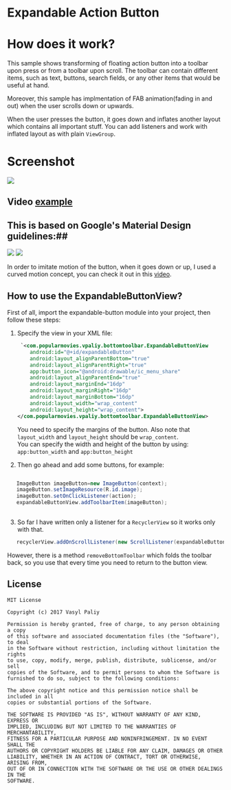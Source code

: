 # Expandable Action Button

# How does it work? #

This sample shows transforming of floating action button into a toolbar upon press or from a toolbar upon scroll. The toolbar can contain different items, such as text, buttons, search fields, or any other items that would be useful at hand.

Moreover, this sample has implmentation of FAB animation(fading in and out) when the user scrolls down or upwards.

When the user presses the button, it goes down and inflates another layout which contains all important stuff. You can add listeners and work with inflated layout as with plain `ViewGroup`.

# Screenshot #
![](https://github.com/vpaliyX/Expandable-Action-Button/blob/master/gifs/ezgif.com-video-to-gif.gif)

## Video [example](https://www.youtube.com/watch?v=AJ5TQtPsuY8) ##

## This is based on Google's  Material Design guidelines:##

![](https://github.com/vpaliyX/Expandable-Action-Button/blob/master/gifs/ezgif.com-video-to-gif%20(1).gif)
![](https://github.com/vpaliyX/Expandable-Action-Button/blob/master/gifs/ezgif.com-video-to-gif%20(2).gif)


In order to imitate motion of the button, when it goes down or up, I used a curved motion concept, you can check it out in this [video](https://www.youtube.com/watch?v=JVGg4zPRHNE).

## How to use the ExpandableButtonView? ##

First of all, import the expandable-button module into your project, then follow these steps:

1. Specify the view in your XML file:
    ```xml
     `<com.popularmovies.vpaliy.bottomtoolbar.ExpandableButtonView
        android:id="@+id/expandableButton"
        android:layout_alignParentBottom="true"
        android:layout_alignParentRight="true"
        app:button_icon="@android:drawable/ic_menu_share"
        android:layout_alignParentEnd="true"
        android:layout_marginEnd="16dp"
        android:layout_marginRight="16dp"
        android:layout_marginBottom="16dp"
        android:layout_width="wrap_content"
        android:layout_height="wrap_content">
    </com.popularmovies.vpaliy.bottomtoolbar.ExpandableButtonView>
    ```
    You need to specify the margins of the button.
    Also note that `layout_width` and `layout_height` should be `wrap_content`.<br>
    You can specify the width and height of the button by using:
     `app:button_width` and `app:button_height`
    
2. Then go ahead and add some buttons, for example:
  ```java
  
     ImageButton imageButton=new ImageButton(context);
     imageButton.setImageResource(R.id.image);
     imageButton.setOnClickListener(action);
     expandableButtonView.addToolbarItem(imageButton);
     
  ```
3. So far I have written only a listener for a `RecyclerView` so it works only with that.
  
  ```java
     recyclerView.addOnScrollListener(new ScrollListener(expandableButtonView));
  ```
  However, there is a method `removeBottomToolbar` which folds the toolbar back, 
  so you use that every time you need to return to the button view.

## License ##

``````
MIT License

Copyright (c) 2017 Vasyl Paliy

Permission is hereby granted, free of charge, to any person obtaining a copy
of this software and associated documentation files (the "Software"), to deal
in the Software without restriction, including without limitation the rights
to use, copy, modify, merge, publish, distribute, sublicense, and/or sell
copies of the Software, and to permit persons to whom the Software is
furnished to do so, subject to the following conditions:

The above copyright notice and this permission notice shall be included in all
copies or substantial portions of the Software.

THE SOFTWARE IS PROVIDED "AS IS", WITHOUT WARRANTY OF ANY KIND, EXPRESS OR
IMPLIED, INCLUDING BUT NOT LIMITED TO THE WARRANTIES OF MERCHANTABILITY,
FITNESS FOR A PARTICULAR PURPOSE AND NONINFRINGEMENT. IN NO EVENT SHALL THE
AUTHORS OR COPYRIGHT HOLDERS BE LIABLE FOR ANY CLAIM, DAMAGES OR OTHER
LIABILITY, WHETHER IN AN ACTION OF CONTRACT, TORT OR OTHERWISE, ARISING FROM,
OUT OF OR IN CONNECTION WITH THE SOFTWARE OR THE USE OR OTHER DEALINGS IN THE
SOFTWARE.
``````
